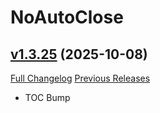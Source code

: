 # NoAutoClose

## [v1.3.25](https://github.com/NumyAddon/NoAutoClose/tree/v1.3.25) (2025-10-08)
[Full Changelog](https://github.com/NumyAddon/NoAutoClose/compare/v1.3.24...v1.3.25) [Previous Releases](https://github.com/NumyAddon/NoAutoClose/releases)

- TOC Bump  
